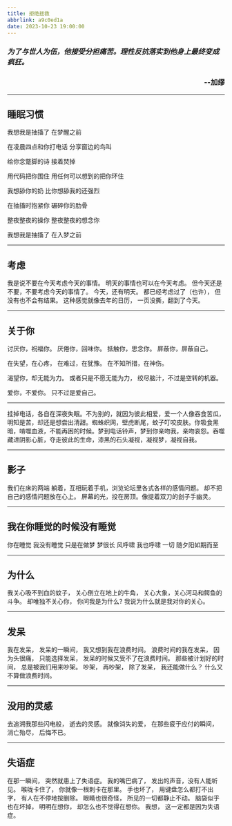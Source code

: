 ```yaml
---
title: 拒绝拯救
abbrlink: a9c0ed1a
date: 2023-10-23 19:00:00
---
```


### *为了与世人为伍，他接受分担痛苦。理性反抗落实到他身上最终变成疯狂。*
### <p align="right">--加缪</p>

----

## 睡眠习惯

我想我是抽搐了
在梦醒之前

在凌晨四点和你打电话
分享窗边的鸟叫

给你念蹩脚的诗
接着焚掉

用代码把你围住
用任何可以想到的把你环住

我想舔你的奶
比你想舔我的还强烈

在抽搐时抱紧你
碾碎你的肋骨

整夜整夜的操你
整夜整夜的想念你

我想我是抽搐了
在入梦之前

----

## 考虑

我是说不要在今天考虑今天的事情。
明天的事情也可以在今天考虑。
但今天还是不要，不要考虑今天的事情了。
今天，还有明天。
都已经考虑过了（也许），
但没有也不会有结果。
这种感觉就像去年的日历，
一页没撕，翻到了今天。

----

## 关于你

讨厌你，祝福你。
厌倦你，回味你。
抵触你，思念你。
屏蔽你，屏蔽自己。

在失望，在心疼，
在难过，在犹豫。
在不知所措，在神伤。

渴望你，却无能为力。
或者只是不愿无能为力，
绞尽脑汁，不过是空转的机器。

爱你，不爱你。
只不过是爱自己。

----


挂掉电话，各自在深夜失眠。不为别的，就因为彼此相爱，爱一个人像吞食苦瓜，明知是苦，却还是想尝出清甜。蜘蛛织网，壁虎断尾，蚊子叮咬皮肤。你吸食黑暗，啃噬血液，不能再困的时候。梦到电话铃声，梦到你亲吻我，亲吻哀怨。吞噬藏进阴影心脏，夺走彼此的生命，漆黑的石头凝视，凝视梦，凝视自我。

----

## 影子

我们在床的两端
躺着，互相玩着手机，浏览论坛里各式各样的感情问题。
却不把自己的感情问题放在心上。
屏幕的光，投在房顶。像提着双刀的刽子手幽灵。

----

## 我在你睡觉的时候没有睡觉

你在睡觉
我没有睡觉
只是在做梦
梦很长
风呼啸
我也呼啸
一切
随夕阳如期而至

----

## 为什么

我关心吸不到血的蚊子，
关心倒立在地上的牛角，
关心大象，关心河马和鳄鱼的斗争。
却唯独不关心你，
你问我是为什么?
我说为什么就是我对你的关心。

----

## 发呆

我在发呆，
发呆的一瞬间，
我又想到我在浪费时间。
浪费时间的我在发呆，
因为头很痛，
只能选择发呆，
发呆的时候又受不了在浪费时间。
那些被计划好的时间，
总是被我们用来吵架。
吵架，
再吵架，
除了发呆，
我还能做什么？
什么又不算做浪费时间。

----

## 没用的灵感

去追溯我那些闪电般，
逝去的灵感。
就像消失的爱，
在那些疲于应付的瞬间，
消亡殆尽，
后悔不已。

----

## 失语症

在那一瞬间，
突然就患上了失语症。
我的嘴巴病了，
发出的声音，没有人能听见。
喉咙卡住了，
你就像一根刺卡在那里。
手也坏了，
用键盘怎么都打不出字，
有人在不停地按删除。
眼睛也很奇怪，
所见的一切都静止不动。
脑袋似乎也在坏掉，
明明在想你，
却怎么也不觉得在想你。
我想，
这一定都是因为失语症。



